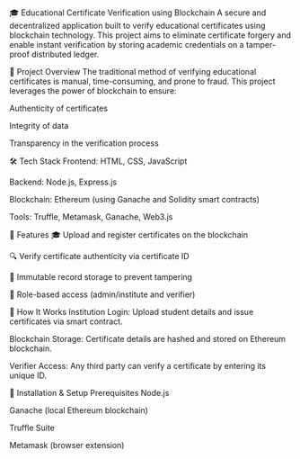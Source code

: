 🎓 Educational Certificate Verification using Blockchain
A secure and decentralized application built to verify educational certificates using blockchain technology. This project aims to eliminate certificate forgery and enable instant verification by storing academic credentials on a tamper-proof distributed ledger.

🚀 Project Overview
The traditional method of verifying educational certificates is manual, time-consuming, and prone to fraud. This project leverages the power of blockchain to ensure:

Authenticity of certificates

Integrity of data

Transparency in the verification process

🛠️ Tech Stack
Frontend: HTML, CSS, JavaScript

Backend: Node.js, Express.js

Blockchain: Ethereum (using Ganache and Solidity smart contracts)

Tools: Truffle, Metamask, Ganache, Web3.js

📌 Features
🎓 Upload and register certificates on the blockchain

🔍 Verify certificate authenticity via certificate ID

🔐 Immutable record storage to prevent tampering

👤 Role-based access (admin/institute and verifier)

🧪 How It Works
Institution Login: Upload student details and issue certificates via smart contract.

Blockchain Storage: Certificate details are hashed and stored on Ethereum blockchain.

Verifier Access: Any third party can verify a certificate by entering its unique ID.

🔧 Installation & Setup
Prerequisites
Node.js

Ganache (local Ethereum blockchain)

Truffle Suite

Metamask (browser extension)
